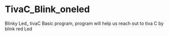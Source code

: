 # TivaC_Blink_oneled
Blinky Led_ tivaC
Basic program, program will help us reach out to tiva C by blink red Led 
